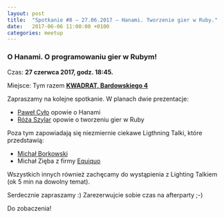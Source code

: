 ```yaml
---
layout: post
title:  "Spotkanie #8 – 27.06.2017 – Hanami. Tworzenie gier w Ruby."
date:   2017-06-06 11:00:00 +0100
categories: meetup
---
```


### O Hanami. O programowaniu gier w Rubym!

Czas: **27 czerwca 2017, godz. 18:45.**

Miejsce: Tym razem **[KWADRAT, Bardowskiego
4](https://www.google.pl/maps/place/KWADRAT+-+Podkarpacka+Przestrze%C5%84+Kreatywna/@50.0419506,21.9941594,15z/data=!4m8!1m2!2m1!1skwadrat+rzesz%C3%B3w+bartowskiego!3m4!1s0x473cfb1d56edb3cb:0x8a0ba3e44d9c88e9!8m2!3d50.0415756!4d22.0091658)**

Zapraszamy na kolejne spotkanie. W planach dwie prezentacje:

* [Paweł Cyło](https://twitter.com/PawelCylo) opowie o Hanami
* [Róża Szylar](https://twitter.com/rozaszy) opowie o tworzeniu gier w Ruby

Poza tym zapowiadają się niezmiernie ciekawe Ligthning Talki, które
przedstawią:

* [Michał Borkowski](https://twitter.com/wielkiborsuk)
* Michał Zięba z firmy [Equiquo](https://equiqo.com/)

Wszystkich innych również zachęcamy do wystąpienia z Lighting Talkiem
(ok 5 min na dowolny temat). 

Serdecznie zapraszamy :) Zarezerwujcie sobie czas na afterparty ;-)

Do zobaczenia!
